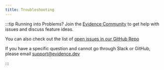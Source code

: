 ```yaml
---
title: Troubleshooting
---
```


:::tip Running into Problems?
Join the [Evidence Community](/community) to get help with issues and discuss feature ideas.

You can also check out the list of [open issues in our GitHub Repo](https://github.com/evidence-dev/evidence/issues)

If you have a specific question and cannot go through Slack or GitHub, please email <support@evidence.dev>

:::
